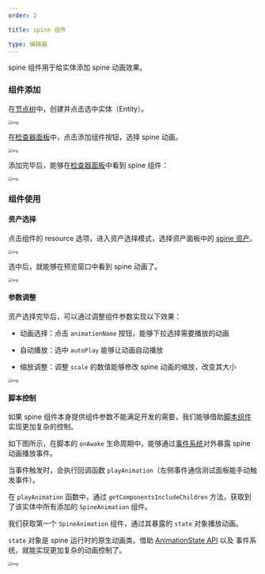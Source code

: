 ```yaml
---
order: 2

title: spine 组件

type: 编辑器
---
```


spine 组件用于给实体添加 spine 动画效果。



### 组件添加

在[节点树](${docs}editor-hierarchy.zh-CN)中，创建并点击选中实体（Entity）。

<img src="https://intranetproxy.alipay.com/skylark/lark/0/2021/png/76063/1626681634222-8beabf17-8f7f-43de-8310-d18e32e27eac.png" alt="img" style="zoom:50%;" />

在[检查器面板](${docs}editor-inspector.zh-CN)中，点击添加组件按钮，选择 spine 动画。

<img src="https://intranetproxy.alipay.com/skylark/lark/0/2021/png/76063/1626750041954-834ddb16-f66e-4f7b-b2b5-112f580e3714.png" alt="img" style="zoom:50%;" />

添加完毕后，能够在[检查器面板](${docs}editor-inspector.zh-CN)中看到 spine 组件：

<img src="https://intranetproxy.alipay.com/skylark/lark/0/2021/png/76063/1626682071627-aa55a319-fd35-44b4-adae-98fcababca86.png" alt="img" style="zoom:50%;" />



### 组件使用

#### 资产选择

点击组件的 resource 选项，进入资产选择模式，选择资产面板中的 [spine 资产](${docs}editor-resource-spine.zh-CN)。

<img src="https://intranetproxy.alipay.com/skylark/lark/0/2021/png/76063/1626750237947-f457782d-807c-4a04-87fa-10f99dbb1a0b.png" alt="img" style="zoom:50%;" />

选中后，就能够在预览窗口中看到 spine 动画了。

<img src="https://intranetproxy.alipay.com/skylark/lark/0/2021/png/76063/1626682342975-ec2ac65d-9b72-48ce-9803-0ea27c061c69.png" alt="img" style="zoom:50%;" />

#### 参数调整

资产选择完毕后，可以通过调整组件参数实现以下效果：

- 动画选择：点击 `animationName` 按钮，能够下拉选择需要播放的动画
- 自动播放：选中 `autoPlay` 能够让动画自动播放

- 缩放调整：调整 `scale` 的数值能够修改 spine 动画的缩放，改变其大小

<img src="https://intranetproxy.alipay.com/skylark/lark/0/2021/png/76063/1626682566952-675311f9-5cb0-4bc1-86fa-2717ac9e23cc.png" alt="img" style="zoom:50%;" />

#### 脚本控制

如果 spine 组件本身提供组件参数不能满足开发的需要，我们能够借助[脚本组件](${docs}editor-component-script.zh-CN)实现更加复杂的控制。

如下图所示，在脚本的 `onAwake` 生命周期中，能够通过[事件系统](${docs}editor-script-communication.zh-CN)对外暴露 spine 动画播放事件。

当事件触发时，会执行回调函数 `playAnimation`（左侧事件通信测试面板能手动触发事件）。

在 `playAnimation` 函数中，通过 `getComponentsIncludeChildren` 方法，获取到了该实体中所有添加的 `SpineAnimation` 组件。

我们获取第一个 `SpineAnimation` 组件，通过其暴露的 `state` 对象播放动画。

`state` 对象是 spine 运行时的原生动画类。借助 [AnimationState API](http://zh.esotericsoftware.com/spine-api-reference#AnimationState) 以及 事件系统，就能实现更加复杂的动画控制了。

<img src="https://intranetproxy.alipay.com/skylark/lark/0/2021/png/76063/1626751647820-7681d1b3-1f36-45eb-9fbd-0516b6c2612f.png" alt="img" style="zoom:50%;" />